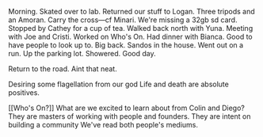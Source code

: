 Morning. Skated over to lab. Returned our stuff to Logan. Three tripods and an Amoran. Carry the cross—cf Minari. We're missing a 32gb sd card. Stopped by Cathey for a cup of tea. Walked back north with Yuna. Meeting with Joe and Cristi. Worked on Who's On.  Had dinner with Bianca. Good to have people to look up to. Big back. Sandos in the house. Went out on a run. Up the parking lot. Showered. Good day.

Return to the road. Aint that neat.

Desiring some flagellation from our god
Life and death are absolute positives. 

[[Who's On?]]
What are we excited to learn about from Colin and Diego?
They are masters of working with people and founders. They are intent on building a community
We've read both people's mediums.
